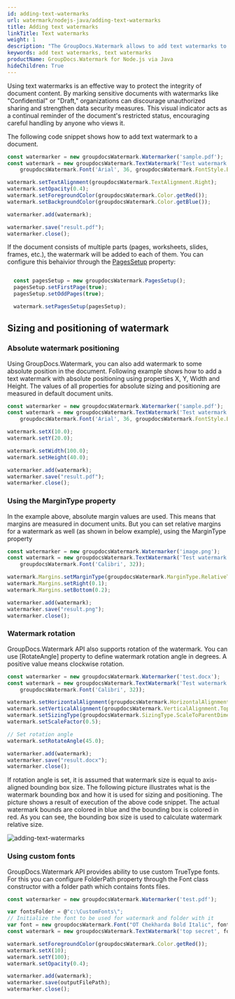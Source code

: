 ```yaml
---
id: adding-text-watermarks
url: watermark/nodejs-java/adding-text-watermarks
title: Adding text watermarks
linkTitle: Text watermarks
weight: 1
description: "The GroupDocs.Watermark allows to add text watermarks to documents which may consists of pages, worksheets, slides or frames."
keywords: add text watermarks, text watermarks
productName: GroupDocs.Watermark for Node.js via Java
hideChildren: True
---
```


Using text watermarks is an effective way to protect the integrity of document content. By marking sensitive documents with watermarks like "Confidential" or "Draft," organizations can discourage unauthorized sharing and strengthen data security measures. This visual indicator acts as a continual reminder of the document's restricted status, encouraging careful handling by anyone who views it.

The following code snippet shows how to add text watermark to a document. 

```js
const watermarker = new groupdocsWatermark.Watermarker('sample.pdf');
const watermark = new groupdocsWatermark.TextWatermark('Test watermark', new 
    groupdocsWatermark.Font('Arial', 36, groupdocsWatermark.FontStyle.Bold));

watermark.setTextAlignment(groupdocsWatermark.TextAlignment.Right);
watermark.setOpacity(0.4);
watermark.setForegroundColor(groupdocsWatermark.Color.getRed());
watermark.setBackgroundColor(groupdocsWatermark.Color.getBlue());

watermarker.add(watermark);

watermarker.save("result.pdf");
watermarker.close();
```

If the document consists of multiple parts (pages, worksheets, slides, frames, etc.), the watermark will be added to each of them. You can configure this behaivior through the [PagesSetup](https://reference.groupdocs.com/watermark/net/groupdocs.watermark.watermarks/pagessetup/) property:

```js

  const pagesSetup = new groupdocsWatermark.PagesSetup();
  pagesSetup.setFirstPage(true);
  pagesSetup.setOddPages(true);

  watermark.setPagesSetup(pagesSetup);

```

## Sizing and positioning of watermark

### Absolute watermark positioning

Using GroupDocs.Watermark, you can also add watermark to some absolute position in the document. Following example shows how to add a text watermark with absolute positioning using properties X, Y, Width and Height. The values of all properties for absolute sizing and positioning are measured in default document units.

```js
const watermarker = new groupdocsWatermark.Watermarker('sample.pdf');
const watermark = new groupdocsWatermark.TextWatermark('Test watermark', new 
    groupdocsWatermark.Font('Arial', 36, groupdocsWatermark.FontStyle.Bold));

watermark.setX(10.0);
watermark.setY(20.0);

watermark.setWidth(100.0);
watermark.setHeight(40.0);

watermarker.add(watermark);
watermarker.save("result.pdf");
watermarker.close();
```

### Using the MarginType property

In the example above, absolute margin values are used. This means that margins are measured in document units. But you can set relative margins for a watermark as well (as shown in below example), using the MarginType property

```js
const watermarker = new groupdocsWatermark.Watermarker('image.png');
const watermark = new groupdocsWatermark.TextWatermark('Test watermark', new 
    groupdocsWatermark.Font('Calibri', 32));

watermark.Margins.setMarginType(groupdocsWatermark.MarginType.RelativeToParentDimensions);
watermark.Margins.setRight(0.1);
watermark.Margins.setBottom(0.2);

watermarker.add(watermark);
watermarker.save("result.png");
watermarker.close();
```

### Watermark rotation

GroupDocs.Watermark API also supports rotation of the watermark. You can use [RotateAngle] property to define watermark rotation angle in degrees. A positive value means clockwise rotation.

```js
const watermarker = new groupdocsWatermark.Watermarker('test.docx');
const watermark = new groupdocsWatermark.TextWatermark('Test watermark', new 
    groupdocsWatermark.Font('Calibri', 32));

watermark.setHorizontalAlignment(groupdocsWatermark.HorizontalAlignment.Right);
watermark.setVerticalAlignment(groupdocsWatermark.VerticalAlignment.Top);
watermark.setSizingType(groupdocsWatermark.SizingType.ScaleToParentDimensions);
watermark.setScaleFactor(0.5);

// Set rotation angle
watermark.setRotateAngle(45.0);

watermarker.add(watermark);
watermarker.save("result.docx");
watermarker.close();
```


If rotation angle is set, it is assumed that watermark size is equal to axis-aligned bounding box size. The following picture illustrates what is the watermark bounding box and how it is used for sizing and positioning. The picture shows a result of execution of the above code snippet. The actual watermark bounds are colored in blue and the bounding box is colored in red. As you can see, the bounding box size is used to calculate watermark relative size.

![adding-text-watermarks](/watermark/net/images/adding-text-watermarks.png)

### Using custom fonts

GroupDocs.Watermark API provides ability to use custom TrueType fonts. For this you can configure FolderPath property through the Font class constructor with a folder path which contains fonts files.

```js
const watermarker = new groupdocsWatermark.Watermarker('test.pdf');

var fontsFolder = @"c:\CustomFonts\";
// Initialize the font to be used for watermark and folder with it
var font = new groupdocsWatermark.Font("OT Chekharda Bold Italic", fontsFolder, 36)
const watermark = new groupdocsWatermark.TextWatermark('top secret', font);

watermark.setForegroundColor(groupdocsWatermark.Color.getRed());
watermark.setX(10);
watermark.setY(100);
watermark.setOpacity(0.4);

watermarker.add(watermark);
watermarker.save(outputFilePath);
watermarker.close();
```